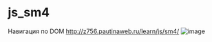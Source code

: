 # js_sm4
Навигация по DOM
http://z756.pautinaweb.ru/learn/js/sm4/
![image](https://github.com/reginadanilkina/js_sm4/assets/146034775/509fdbb2-89b5-4552-9632-814c4ee80922)

